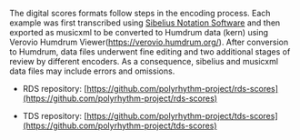 The digital scores formats follow steps in the encoding process. Each example was first transcribed using [Sibelius Notation Software](https://www.avid.com/sibelius) and then exported as musicxml to be converted to Humdrum data (kern) using Verovio Humdrum Viewer(https://verovio.humdrum.org/). After conversion to Humdrum, data files underwent fine editing and two additional stages of review by different encoders. As a consequence, sibelius and musicxml data files may include errors and omissions.

* RDS repository: [https://github.com/polyrhythm-project/rds-scores](https://github.com/polyrhythm-project/rds-scores)
  
* TDS repository: [https://github.com/polyrhythm-project/tds-scores](https://github.com/polyrhythm-project/tds-scores)



